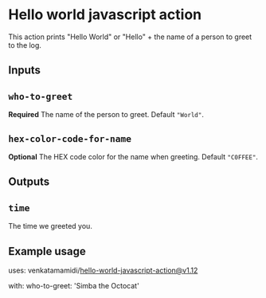 # Hello world javascript action

This action prints "Hello World" or "Hello" + the name of a person to greet to the log.

## Inputs

## `who-to-greet`

**Required** The name of the person to greet. Default `"World"`.

## `hex-color-code-for-name`

**Optional** The HEX code color for the name when greeting. Default `"C0FFEE"`.

## Outputs

## `time`

The time we greeted you.

## Example usage

uses: venkatamamidi/hello-world-javascript-action@v1.12

with:
  who-to-greet: 'Simba the Octocat'
